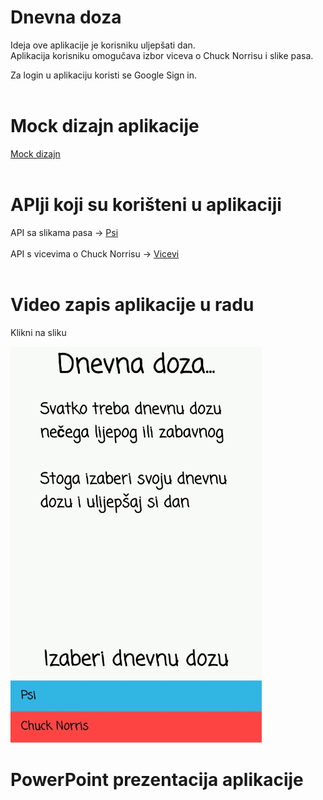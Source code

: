 # Dnevna doza
Ideja ove aplikacije je korisniku uljepšati dan.<br />
Aplikacija korisniku omogučava izbor viceva o Chuck Norrisu i slike pasa.<br />

Za login u aplikaciju koristi se Google Sign in.<br />
<br />

# Mock dizajn aplikacije
[Mock dizajn](https://ninjamock.com/s/XB985Sx)<br />
<br />

# APIji koji su korišteni u aplikaciji
API sa slikama pasa -> [Psi](https://dog.ceo/dog-api/) <br />
<br />
API s vicevima o Chuck Norrisu -> [Vicevi](https://api.chucknorris.io/) <br />
<br />

# Video zapis aplikacije u radu
Klikni na sliku

[![Watch the video](media/slika2.png)](https://streamable.com/juwus)




# PowerPoint prezentacija aplikacije 
